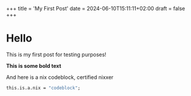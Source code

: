 +++
title = 'My First Post'
date = 2024-06-10T15:11:11+02:00
draft = false
+++

# Hello
This is my first post for testing purposes!

**This is some bold text**

And here is a nix codeblock, certified nixxer
```nix
this.is.a.nix = "codeblock";
```
